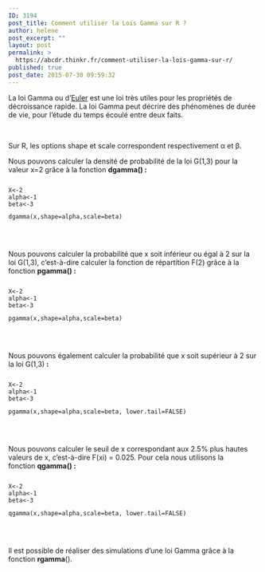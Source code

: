 ```yaml
---
ID: 3194
post_title: Comment utiliser la Lois Gamma sur R ?
author: helene
post_excerpt: ""
layout: post
permalink: >
  https://abcdr.thinkr.fr/comment-utiliser-la-lois-gamma-sur-r/
published: true
post_date: 2015-07-30 09:59:32
---
```

<p>La loi Gamma ou d’<a href="http://nobelis.eu/photis/Noms/nomsEFGH.html#E" title="Accéder aux informations.">Euler</a> est une loi très utiles pour les propriétés de décroissance rapide. La loi Gamma peut décrire des phénomènes de durée de vie, pour l’étude du temps écoulé entre deux faits.</p><p> </p><p>Sur R, les options shape et scale correspondent respectivement α et β.</p><p>Nous pouvons calculer la densité de probabilité de la loi G(1,3) pour la valeur x=2 grâce à la fonction <b>dgamma() :</b></p><p> <pre><code></p><p>X&lt;-2<br />alpha&lt;-1<br />beta&lt;-3</p><p>dgamma(x,shape=alpha,scale=beta)</p><p></code></pre>   </p><p>Nous pouvons calculer la probabilité que x soit inférieur ou égal à 2 sur la loi G(1,3), c’est-à-dire calculer la fonction de répartition F(2) grâce à la fonction <b>pgamma() :</b></p><p> <pre><code></p><p>X&lt;-2<br />alpha&lt;-1<br />beta&lt;-3</p><p>pgamma(x,shape=alpha,scale=beta)</p><p></code></pre>    </p><p>Nous pouvons également calculer la probabilité que x soit supérieur à 2 sur la loi G(1,3)<b> :</b></p><p> <pre><code></p><p>X&lt;-2<br />alpha&lt;-1<br />beta&lt;-3</p><p>pgamma(x,shape=alpha,scale=beta, lower.tail=FALSE)</p><p></code></pre>    </p><p>Nous pouvons calculer le seuil de x correspondant aux 2.5% plus hautes valeurs de x, c’est-à-dire F(xi) = 0.025. Pour cela nous utilisons la fonction <b>qgamma() :</b></p><p> <pre><code></p><p>X&lt;-2<br />alpha&lt;-1<br />beta&lt;-3</p><p>qgamma(x,shape=alpha,scale=beta, lower.tail=FALSE)</p><p></code></pre>   </p><p>Il est possible de réaliser des simulations d’une loi Gamma grâce à la fonction <b>rgamma</b></a>().</p>